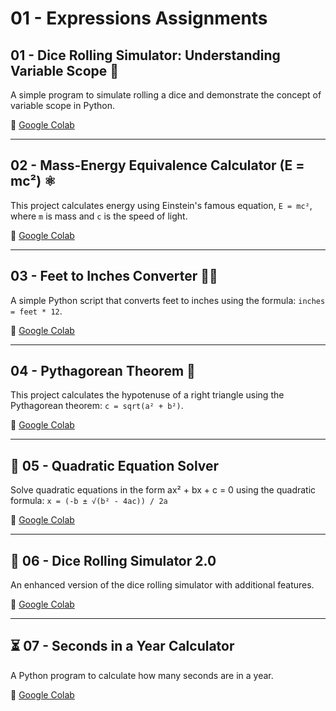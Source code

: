 # 01 - Expressions Assignments

## 01 - Dice Rolling Simulator: Understanding Variable Scope 🎲
A simple program to simulate rolling a dice and demonstrate the concept of variable scope in Python.

🔗 [Google Colab](https://colab.research.google.com/drive/19hAxzSA4H9xTEleqRm-xutR4nuRXpJwm#scrollTo=718EXJ4C4uWw&line=1&uniqifier=1)

---

## 02 - Mass-Energy Equivalence Calculator (E = mc²) ⚛️
This project calculates energy using Einstein's famous equation, `E = mc²`, where `m` is mass and `c` is the speed of light.

🔗 [Google Colab](https://colab.research.google.com/drive/1joMN55yDTNImzhIG5DOjaKzJEK4e-GfX#scrollTo=Tl1DuiZ19hPu&line=1&uniqifier=1)

---

## 03 - Feet to Inches Converter 📏👣
A simple Python script that converts feet to inches using the formula: `inches = feet * 12`.

🔗 [Google Colab](https://colab.research.google.com/drive/19U8gIrxvbSgVy746uTgmybbnp_UdycgA#scrollTo=8frT9wBGrUS6&line=1&uniqifier=1)

---

## 04 - Pythagorean Theorem 🔺
This project calculates the hypotenuse of a right triangle using the Pythagorean theorem: `c = sqrt(a² + b²)`.

🔗 [Google Colab](https://colab.research.google.com/drive/1q_1raFoGFtwi__QqxLJO7jd0ED2cf07w#scrollTo=XgCh6ASU0vNK&line=13&uniqifier=1)

---

## 🔢 05 - Quadratic Equation Solver
Solve quadratic equations in the form ax² + bx + c = 0 using the quadratic formula:
`x = (-b ± √(b² - 4ac)) / 2a`

🔗 [Google Colab](https://colab.research.google.com/drive/1eOeUEyi4ffcpcnVAoA67WugwVDpYq6tt#scrollTo=3hn-0xllNg8Y&line=13&uniqifier=1)

---

## 🎲 06 - Dice Rolling Simulator 2.0
An enhanced version of the dice rolling simulator with additional features.

🔗 [Google Colab](https://colab.research.google.com/drive/1vyTf-MGEfCg9j7-Lda85SoLSXW7VWk74#scrollTo=SPnm0ZMIpkVc&line=22&uniqifier=1)

---

## ⏳ 07 - Seconds in a Year Calculator
A Python program to calculate how many seconds are in a year.

🔗 [Google Colab](https://colab.research.google.com/drive/1wYjlWF22Ieztdr8G5eEV_My5OWqCarMY#scrollTo=-UdD2WUus9fZ&line=5&uniqifier=1)
